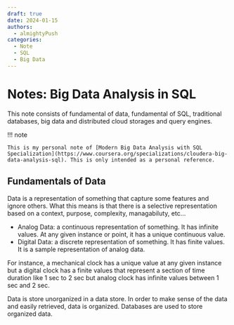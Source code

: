 ```yaml
---
draft: true 
date: 2024-01-15
authors:
  - almightyPush
categories:
  - Note
  - SQL
  - Big Data
---
```


# Notes: Big Data Analysis in SQL

This note consists of fundamental of data, fundamental of SQL, traditional databases, big data and distributed cloud storages and query engines.

<!-- more -->

!!! note 

    This is my personal note of [Modern Big Data Analysis with SQL Specialization](https://www.coursera.org/specializations/cloudera-big-data-analysis-sql). This is only intended as a personal reference.


## Fundamentals of Data

Data is a representation of something that capture some features and ignore others. What this means is that there is a selective representation based on a context, purpose, complexity, managabiluty, etc... 

- Analog Data: a continuous representation of something. It has infinite values. At any given instance or point, it has a unique continuous value.
- Digital Data: a discrete representation of something. It has finite values. It is a sample representation of analog data.

For instance, a mechanical clock has a unique value at any given instance but a digital clock has a finite values that represent a section of time duration like 1 sec to 2 sec but analog clock has infinite values between 1 sec and 2 sec.

Data is store unorganized in a data store. In order to make sense of the data and easily retrieved, data is organized. Databases are used to store organized data.
